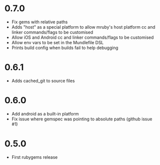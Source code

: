 # 0.7.0

* Fix gems with relative paths
* Adds "host" as a special platform to allow mruby's host platform cc and linker commands/flags to be customised
* Allow iOS and Android cc and linker commands/flags to be customised
* Allow env vars to be set in the Mundlefile DSL
* Prints build config when builds fail to help debugging

# 0.6.1

* Adds cached_git to source files

# 0.6.0

* Add android as a built-in platform
* Fix issue where gemspec was pointing to absolute paths (github issue #1)

# 0.5.0

* First rubygems release
